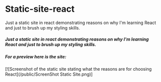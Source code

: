 # Static-site-react
Just a static site in react demonstrating reasons on why I'm learning React and just to brush up my styling skills.
##### Just a static site in react demonstrating reasons on why I'm learning React and just to brush up my styling skills.
##### For a preview here is the site:
[![Screenshot of the static site stating what the reasons are for choosing React](/public/ScreenShot Static Site.png)]
